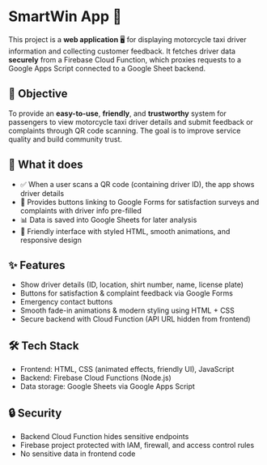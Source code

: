 # SmartWin App 🚀

This project is a **web application** 🖥️ for displaying motorcycle taxi driver information and collecting customer feedback. It fetches driver data **securely** from a Firebase Cloud Function, which proxies requests to a Google Apps Script connected to a Google Sheet backend.

## 🎯 Objective
To provide an **easy-to-use**, **friendly**, and **trustworthy** system for passengers to view motorcycle taxi driver details and submit feedback or complaints through QR code scanning. The goal is to improve service quality and build community trust.

## 🌟 What it does
- ✅ When a user scans a QR code (containing driver ID), the app shows driver details
- 📝 Provides buttons linking to Google Forms for satisfaction surveys and complaints with driver info pre-filled
- 📊 Data is saved into Google Sheets for later analysis
- 💬 Friendly interface with styled HTML, smooth animations, and responsive design

## ✨ Features
- Show driver details (ID, location, shirt number, name, license plate)
- Buttons for satisfaction & complaint feedback via Google Forms
- Emergency contact buttons
- Smooth fade-in animations & modern styling using HTML + CSS
- Secure backend with Cloud Function (API URL hidden from frontend)

## 🛠️ Tech Stack
- Frontend: HTML, CSS (animated effects, friendly UI), JavaScript
- Backend: Firebase Cloud Functions (Node.js)
- Data storage: Google Sheets via Google Apps Script

## 🔒 Security
- Backend Cloud Function hides sensitive endpoints
- Firebase project protected with IAM, firewall, and access control rules
- No sensitive data in frontend code


